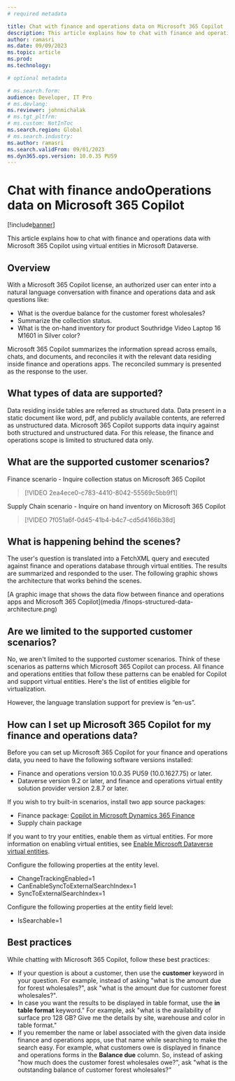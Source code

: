 ```yaml
---
# required metadata

title: Chat with finance and operations data on Microsoft 365 Copilot
description: This article explains how to chat with finance and operations data with Microsoft 365 Copilot using virtual entities in Microsoft Dataverse.
author: ramasri
ms.date: 09/09/2023
ms.topic: article
ms.prod:
ms.technology: 

# optional metadata

# ms.search.form:
audience: Developer, IT Pro
# ms.devlang: 
ms.reviewer: johnmichalak
# ms.tgt_pltfrm: 
# ms.custom: NotInToc
ms.search.region: Global
# ms.search.industry:
ms.author: ramasri
ms.search.validFrom: 09/01/2023
ms.dyn365.ops.version: 10.0.35 PU59
---
```


# Chat with finance andoOperations data on Microsoft 365 Copilot 

[!include[banner](../includes/banner.md)]

This article explains how to chat with finance and operations data with Microsoft 365 Copilot using virtual entities in Microsoft Dataverse.

## Overview
With a Microsoft 365 Copilot license, an authorized user can enter into a natural language conversation with finance and operations data and ask questions like:

* What is the overdue balance for the customer forest wholesales?
* Summarize the collection status.
* What is the on-hand inventory for product Southridge Video Laptop 16 M1601 in Silver color?

Microsoft 365 Copilot summarizes the information spread across emails, chats, and documents, and reconciles it with the relevant data residing inside finance and operations apps. The reconciled summary is presented as the response to the user.  

## What types of data are supported? 
Data residing inside tables are referred as structured data. Data present in a static document like word, pdf, and publicly available contents, are referred as unstructured data. Microsoft 365 Copilot supports data inquiry against both structured and unstructured data. For this release, the finance and operations scope is limited to structured data only.

## What are the supported customer scenarios?

Finance scenario - Inquire collection status on Microsoft 365 Copilot

>[!VIDEO 2ea4ece0-c783-4410-8042-55569c5bb9f1] 

Supply Chain scenario - Inquire on hand inventory on Microsoft 365 Copilot

>[!VIDEO 7f051a6f-0d45-41b4-b4c7-cd5d4166b38d] 

## What is happening behind the scenes?
The user's question is translated into a FetchXML query and executed against finance and operations database through virtual entities. The results are summarized and responded to the user. The following graphic shows the architecture that works behind the scenes.

[A graphic image that shows the data flow between finance and operations apps and Microsoft 365 Copilot](media
/finops-structured-data-architecture.png)

## Are we limited to the supported customer scenarios?
No, we aren't limited to the supported customer scenarios. Think of these scenarios as patterns which Microsoft 365 Copilot can process. All finance and operations entities that follow these patterns can be enabled for Copilot and support virtual entities.  Here's the list of entities eligible for virtualization.

However, the language translation support for preview is “en-us”. 

## How can I set up Microsoft 365 Copilot for my finance and operations data?

Before you can set up Microsoft 365 Copilot for your finance and operations data, you need to have the following software versions installed:

- Finance and operations version 10.0.35 PU59 (10.0.1627.75) or later.
- Dataverse version 9.2 or later, and finance and operations virtual entity solution provider version 2.8.7 or later. 

If you wish to try built-in scenarios, install two app source packages:
- Finance package: [Copilot in Microsoft Dynamics 365 Finance](https://appsource.microsoft.com/product/dynamics-365/mscrm.d365-financeai-preview?flightCodes=9b882e82e59c4f35a1b0a5368d42ea92&tab=DetailsAndSupport)
- Supply chain package 

If you want to try your entities, enable them as virtual entities. For more information on enabling virtual entities, see [Enable Microsoft Dataverse virtual entities](../power-platform/enable-virtual-entities.md). 

Configure the following properties at the entity level.

* ChangeTrackingEnabled=1
*	CanEnableSyncToExternalSearchIndex=1
*	SyncToExternalSearchIndex=1

Configure the following properties at the entity field level:

*	IsSearchable=1


## Best practices 
While chatting with Microsoft 365 Copilot, follow these best practices: 
*	If your question is about a customer, then use the **customer** keyword in your question. For example, instead of asking "what is the amount due for forest wholesales?", ask "what is the amount due for customer forest wholesales?". 
*	In case you want the results to be displayed in table format, use the **in table format** keyword." For example, ask "what is the availability of surface pro 128 GB? Give me the details by site, warehouse and color in table format."
*	If you remember the name or label associated with the given data inside finance and operations apps, use that name while searching to make the search easy. For example, what customers owe is displayed in finance and operations forms in the **Balance due** column. So, instead of asking "how much does the customer forest wholesales owe?", ask "what is the outstanding balance of customer forest wholesales?"



